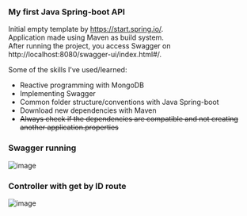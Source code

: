 ### My first Java Spring-boot API

Initial empty template by https://start.spring.io/. \
Application made using Maven as build system. \
After running the project, you access Swagger on http://localhost:8080/swagger-ui/index.html#/.

Some of the skills I've used/learned:
- Reactive programming with MongoDB
- Implementing Swagger
- Common folder structure/conventions with Java Spring-boot
- Download new dependencies with Maven
- ~~Always check if the dependencies are compatible and not creating another application.properties~~

### Swagger running

![image](https://github.com/user-attachments/assets/be48a502-2e16-4b8c-b7b5-c25c7e23f790)

### Controller with get by ID route

![image](https://github.com/user-attachments/assets/c30e906b-fad4-4023-b2f3-4a2e1a77895a)